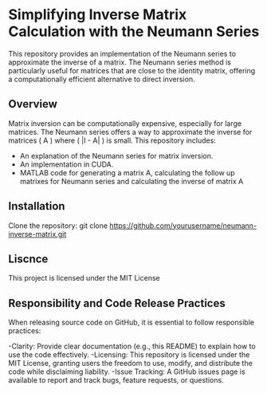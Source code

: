 # Simplifying Inverse Matrix Calculation with the Neumann Series

This repository provides an implementation of the Neumann series to approximate the inverse of a matrix.
The Neumann series method is particularly useful for matrices that are close to the identity matrix, offering a computationally efficient alternative to direct inversion.

## Overview

Matrix inversion can be computationally expensive, especially for large matrices.
The Neumann series offers a way to approximate the inverse for matrices \( A \) where \( \|I - A\| \) is small. This repository includes:
- An explanation of the Neumann series for matrix inversion.
- An implementation in CUDA.
- MATLAB code for generating a matrix A, calculating the follow up matrixes for Neumann series and calculating the inverse of matrix A

## Installation

Clone the repository:
git clone https://github.com/yourusername/neumann-inverse-matrix.git

## Liscnce

This project is licensed under the MIT License

## Responsibility and Code Release Practices

When releasing source code on GitHub, it is essential to follow responsible practices:

-Clarity: Provide clear documentation (e.g., this README) to explain how to use the code effectively.
-Licensing: This repository is licensed under the MIT License, granting users the freedom to use, modify, and distribute the code while disclaiming liability.
-Issue Tracking: A GitHub issues page is available to report and track bugs, feature requests, or questions.
